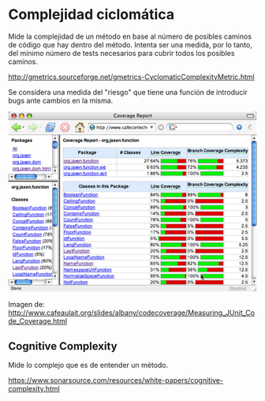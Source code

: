 # Complejidad ciclomática

Mide la complejidad de un método en base al número de posibles caminos de código que hay dentro del método. Intenta ser una medida, por lo tanto, del mínimo número de tests necesarios para cubrir todos los posibles caminos.

http://gmetrics.sourceforge.net/gmetrics-CyclomaticComplexityMetric.html

Se considera una medida del "riesgo" que tiene una función de introducir bugs ante cambios en la misma. 

![Reporte de cobertura](../images/coverage2.jpg "Reporte de cobertura")

Imagen de: http://www.cafeaulait.org/slides/albany/codecoverage/Measuring_JUnit_Code_Coverage.html

## Cognitive Complexity

Mide lo complejo que es de entender un método.

https://www.sonarsource.com/resources/white-papers/cognitive-complexity.html